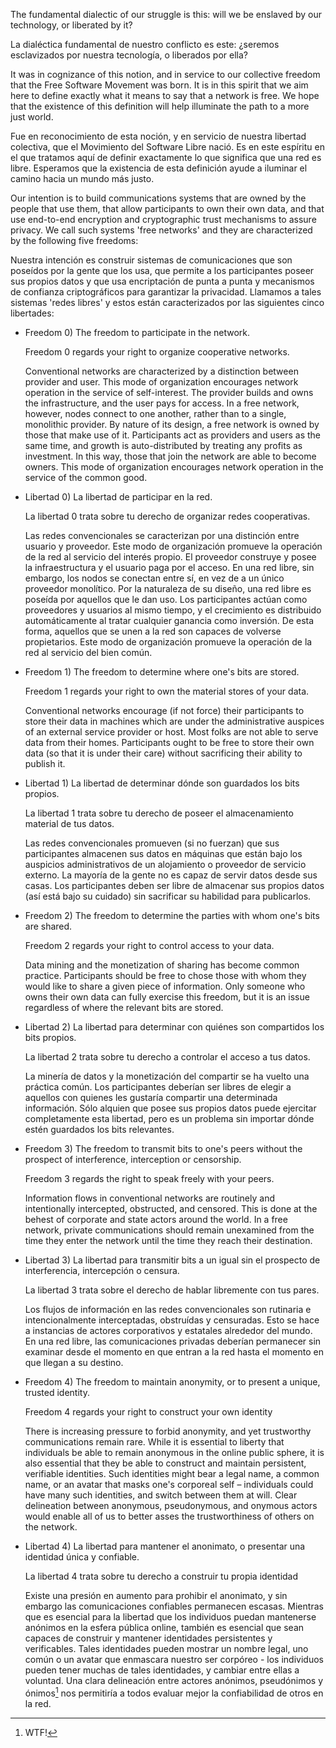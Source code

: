 The fundamental dialectic of our struggle is this: will we be enslaved by our
technology, or liberated by it?

La dialéctica fundamental de nuestro conflicto es este: ¿seremos esclavizados
por nuestra tecnología, o liberados por ella?

It was in cognizance of this notion, and in service to our collective freedom
that the Free Software Movement was born. It is in this spirit that we aim here
to define exactly what it means to say that a network is free.  We hope that
the existence of this definition will help illuminate the path to a more just
world.

Fue en reconocimiento de esta noción, y en servicio de nuestra libertad
colectiva, que el Movimiento del Software Libre nació. Es en este espíritu en
el que tratamos aquí de definir exactamente lo que significa que una red es
libre. Esperamos que la existencia de esta definición ayude a iluminar el
camino hacia un mundo más justo.

Our intention is to build communications systems that are owned by the people
that use them, that allow participants to own their own data, and that use
end-to-end encryption and cryptographic trust mechanisms to assure privacy. We
call such systems 'free networks' and they are characterized by the following
five freedoms:

Nuestra intención es construir sistemas de comunicaciones que son poseídos por
la gente que los usa, que permite a los participantes poseer sus propios datos
y que usa encriptación de punta a punta y mecanismos de confianza
criptográficos para garantizar la privacidad. Llamamos a tales sistemas 'redes
libres' y estos están caracterizados por las siguientes cinco libertades:

* Freedom 0) The freedom to participate in the network.

  Freedom 0 regards your right to organize cooperative networks.

  Conventional
  networks are characterized by a distinction between provider and user. This
  mode of organization encourages network operation in the service of
  self-interest. The provider builds and owns the infrastructure, and the user
  pays for access.  In a free network, however, nodes connect to one another,
  rather than to a single, monolithic provider. By nature of its design, a free
  network is owned by those that make use of it. Participants act as providers
  and users as the same time, and growth is auto-distributed by treating any
  profits as investment. In this way, those that join the network are able to
  become owners. This mode of organization encourages network operation in the
  service of the common good.

* Libertad 0) La libertad de participar en la red.

  La libertad 0 trata sobre tu derecho de organizar redes cooperativas.

  Las redes convencionales se caracterizan por una distinción entre usuario y
  proveedor. Este modo de organización promueve la operación de la red al
  servicio del interés propio. El proveedor construye y posee la
  infraestructura y el usuario paga por el acceso. En una red libre, sin
  embargo, los nodos se conectan entre sí, en vez de a un único proveedor
  monolítico. Por la naturaleza de su diseño, una red libre es poseída por
  aquellos que le dan uso. Los participantes actúan como proveedores y usuarios
  al mismo tiempo, y el crecimiento es distribuido automáticamente al tratar
  cualquier ganancia como inversión. De esta forma, aquellos que se unen a la
  red son capaces de volverse propietarios. Este modo de organización promueve
  la operación de la red al servicio del bien común.

* Freedom 1) The freedom to determine where one's bits are stored.

  Freedom 1 regards your right to own the material stores of your data.

  Conventional networks encourage (if not force) their participants to store
  their data in machines which are under the administrative auspices of an
  external service provider or host. Most folks are not able to serve data from
  their homes. Participants ought to be free to store their own data (so that it
  is under their care) without sacrificing their ability to publish it.

* Libertad 1) La libertad de determinar dónde son guardados los bits propios.

  La libertad 1 trata sobre tu derecho de poseer el almacenamiento material de
  tus datos.

  Las redes convencionales promueven (si no fuerzan) que sus participantes
  almacenen sus datos en máquinas que están bajo los auspicios administrativos
  de un alojamiento o proveedor de servicio externo. La mayoría de la gente no
  es capaz de servir datos desde sus casas. Los participantes deben ser libre
  de almacenar sus propios datos (así está bajo su cuidado) sin sacrificar su
  habilidad para publicarlos.

* Freedom 2) The freedom to determine the parties with whom one's bits are shared.

  Freedom 2 regards your right to control access to your data.

  Data mining and the monetization of sharing has become common practice.
  Participants should be free to chose those with whom they would like to share a
  given piece of information. Only someone who owns their own data can fully
  exercise this freedom, but it is an issue regardless of where the relevant bits
  are stored.

* Libertad 2) La libertad para determinar con quiénes son compartidos los bits
  propios.

  La libertad 2 trata sobre tu derecho a controlar el acceso a tus datos.

  La minería de datos y la monetización del compartir se ha vuelto una práctica
  común. Los participantes deberían ser libres de elegir a aquellos con quienes
  les gustaría compartir una determinada información. Sólo alquien que posee
  sus propios datos puede ejercitar completamente esta libertad, pero es un
  problema sin importar dónde estén guardados los bits relevantes.

* Freedom 3) The freedom to transmit bits to one's peers without the prospect
  of interference, interception or censorship.

  Freedom 3 regards the right to speak freely with your peers.

  Information flows in conventional networks are routinely and intentionally
  intercepted, obstructed, and censored. This is done at the behest of corporate
  and state actors around the world. In a free network, private communications
  should remain unexamined from the time they enter the network until the time
  they reach their destination.

* Libertad 3) La libertad para transmitir bits a un igual sin el prospecto de
  interferencia, intercepción o censura.

  La libertad 3 trata sobre el derecho de hablar libremente con tus pares.

  Los flujos de información en las redes convencionales son rutinaria e
  intencionalmente interceptadas, obstruídas y censuradas. Esto se hace a
  instancias de actores corporativos y estatales alrededor del mundo. En una
  red libre, las comunicaciones privadas deberían permanecer sin examinar desde
  el momento en que entran a la red hasta el momento en que llegan a su
  destino.

* Freedom 4) The freedom to maintain anonymity, or to present a unique, trusted
  identity.

  Freedom 4 regards your right to construct your own identity

  There is increasing pressure to forbid anonymity, and yet trustworthy
  communications remain rare. While it is essential to liberty that individuals
  be able to remain anonymous in the online public sphere, it is also essential
  that they be able to construct and maintain persistent, verifiable identities.
  Such identities might bear a legal name, a common name, or an avatar that masks
  one's corporeal self – individuals could have many such identities, and switch
  between them at will. Clear delineation between anonymous, pseudonymous, and
  onymous actors would enable all of us to better asses the trustworthiness of
  others on the network.

* Libertad 4) La libertad para mantener el anonimato, o presentar una identidad
  única y confiable.

  La libertad 4 trata sobre tu derecho a construir tu propia identidad

  Existe una presión en aumento para prohibir el anonimato, y sin embargo las
  comunicaciones confiables permanecen escasas. Mientras que es esencial para
  la libertad que los individuos puedan mantenerse anónimos en la esfera
  pública online, también es esencial que sean capaces de construir y mantener
  identidades persistentes y verificables. Tales identidades pueden mostrar un
  nombre legal, uno común o un avatar que enmascara nuestro ser corpóreo - los
  individuos pueden tener muchas de tales identidades, y cambiar entre ellas a
  voluntad. Una clara delineación entre actores anónimos, pseudónimos y
  ónimos[^NdT] nos permitiría a todos evaluar mejor la confiabilidad de otros
  en la red.

[^NdT]: WTF!
